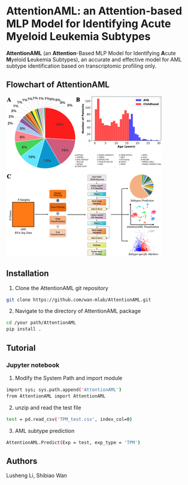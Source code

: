 # AttentionAML: an Attention-based MLP Model for Identifying Acute Myeloid Leukemia Subtypes
**AttentionAML** (an **Attention**-Based MLP Model for Identifying **A**cute **M**yeloid **L**eukemia Subtypes), an accurate and effective model for AML subtype identification based on transcriptomic profiling only.

## Flowchart of AttentionAML
![Flowchart of AttentionAML](Flowchart.png)

## Installation
1. Clone the AttentionAML git repository
```bash
git clone https://github.com/wan-mlab/AttentionAML.git
```
2. Navigate to the directory of AttentionAML package
```bash
cd /your path/AttentionAML
pip install .
```
## Tutorial
### Jupyter notebook
1. Modify the System Path and import module
```bash
import sys; sys.path.append('AttentionAML')
from AttentionAML import AttentionAML
```
2. unzip and read the test file
```bash
test = pd.read_csv('TPM_test.csv', index_col=0)
```
3. AML subtype prediction
```bash
AttentionAML.Predict(Exp = test, exp_type = 'TPM')
```
## Authors
Lusheng Li, Shibiao Wan
